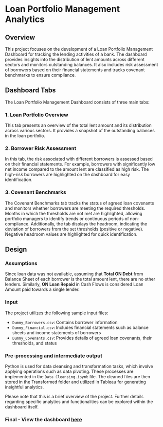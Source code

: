 # Loan Portfolio Management Analytics

## Overview
This project focuses on the development of a Loan Portfolio Management Dashboard for tracking the lending activities of a bank. The dashboard provides insights into the distribution of lent amounts across different sectors and monitors outstanding balances. It also includes risk assessment of borrowers based on their financial statements and tracks covenant benchmarks to ensure compliance.

## Dashboard Tabs
The Loan Portfolio Management Dashboard consists of three main tabs:

### 1. Loan Portfolio Overview
This tab presents an overview of the total lent amount and its distribution across various sectors. It provides a snapshot of the outstanding balances in the loan portfolio.

### 2. Borrower Risk Assessment
In this tab, the risk associated with different borrowers is assessed based on their financial statements. For example, borrowers with significantly low net income compared to the amount lent are classified as high risk. The high-risk borrowers are highlighted on the dashboard for easy identification.

### 3. Covenant Benchmarks
The Covenant Benchmarks tab tracks the status of agreed loan covenants and monitors whether borrowers are meeting the required thresholds. Months in which the thresholds are not met are highlighted, allowing portfolio managers to identify trends or continuous periods of non-compliance. Additionally, the tab displays the headroom, indicating the deviation of borrowers from the set thresholds (positive or negative). Negative headroom values are highlighted for quick identification.

## Design
### Assumptions
Since loan data was not available, assuming that **Total ON Debt** from Balance Sheet of each borrower is the total amount lent, there are no other lenders. Similarly, **ON Loan Repaid** in Cash Flows is considered Loan Amount paid towards a single lender.

### Input
The project utilizes the following sample input files:

- `Dummy_Borrowers.csv`: Contains borrower information
- `Dummy_Financial.csv`: Includes financial statements such as balance sheets and income statements of borrowers
- `Dummy_Covenants.csv`: Provides details of agreed loan covenants, their thresholds, and status

### Pre-processing and intermediate output
Python is used for data cleansing and transformation tasks, which involve applying operations such as data pivoting. These processes are implemented in the `Data Cleansing.ipynb` file. The cleaned files are then stored in the Transformed folder and utilized in Tableau for generating insightful analytics.

Please note that this is a brief overview of the project. Further details regarding specific analytics and functionalities can be explored within the dashboard itself.

### Final - View the dashboard [here](https://public.tableau.com/views/LoanPortfolioManagement/LoanPortfolioOverview?:language=en-US&publish=yes&:display_count=n&:origin=viz_share_link_)
